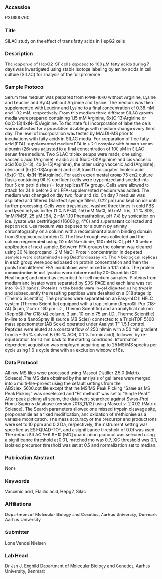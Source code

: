 ### Accession
PXD000760

### Title
SILAC study on the effect of trans fatty acids in HepG2 cells

### Description
The response of HepG2-SF cells exposed to 100 µM fatty acids during 7 days was investigated using stable isotope labeling by amino acids in cell culture (SILAC) for analysis of the full proteome

### Sample Protocol
Serum free medium was prepared from RPMI-1640 without Arginine, Lysine and Leucine and SynQ without Arginine and Lysine. The medium was then supplemented with Leucine and Lysine to a final concentration of 0.38 mM and 1.02 mM, respectively. From this medium three different SILAC growth media were prepared containing 1.15 mM Arginine, 6x(C-13)Arginine or 6x(C-13)4x(N-15)Arginine. To facilitate full incorporation of label the cells were cultivated for 5 population doublings with medium change every third day. The level of incorporation was tested by MALDI-MS prior to incubations with fatty acids in SILAC media. For preparation of free fatty acid (FFA)-supplemented medium FFA in a 2:1 complex with human serum albumin (26) was adjusted to a final concentration of 100 µM in SILAC serum free medium. Two SILAC triplex setups were made, one using vaccenic acid (Arginine), elaidic acid (6x(C-13)Arginine) and cis vaccenic acid (6x(C-13), 4x(N-15)Arginine), the other using vaccenic acid (Arginine), oleic acid (6x(C-13)Arginine) and cis9,trans11 conjugated linoleic acid (6x(C-13), 4x(N-15)Arginine). For each experimental group 75 cm2 culture flasks containing 90 % confluent cells were trypsinized and seeded into four 6 cm petri dishes (= four replicas/FFA group). Cells were allowed to attach for 24 h before 3 mL FFA-supplemented medium was added. The medium was changed on day two, four and six. On day 7 medium was aspirated and filtered (Sarstedt syringe filters, 0.22 µm) and kept on ice until further processing. Cells were trypsinized, washed three times in cold PBS and lysed in lysis buffer (1 % NP-40, 150 mM NaCl, 50 mM Tris, 0.1 % SDS, 1mM PMSF, 25 µM E64, 2 mM 1.10 Phenanthroline, pH 7,4) by sonication on ice. Lysate was centrifuged (16000 g, 4°C) and supernatant collected and kept on ice.  Cell medium was depleted for albumin by affinity chromatography on a column with a recombinant albumin binding domain from Streptococcal protein G. The flow through was collected and the column regenerated using 20 mM Na-citrate, 150 mM NaCl, pH 2.5 before application of next sample. Between FFA-groups the column was cleaned using 30 % isopropanol, 2 M NaCl. Protein concentration in depleted samples were determined using Bradford assay kit. The 4 biological replicas in each group were pooled based on protein concentration and then the pools from different FFA incubations were mixed in a 1:1:1 ratio. The protein concentration in cell lysates were determined by 2D-Quant kit (GE Healthcare) and mixed as described for cell medium samples. Proteins from medium and lysates were separated by SDS-PAGE and each lane was cut into 18-30 bands. Proteins in the bands were in-gel digested using trypsin and subsequently the resulting peptides were desalted on a C18 stage tip (Thermo Scientific). The peptides were separated on an Easy-nLC II HPLC system (Thermo Scientific) equipped with a trap column (ReproSil-Pur C18-AQ (5 µm, 2 cm x 100 µm I.D., Thermo Scientific) and an analytical column (ReproSil-Pur C18-AQ column, 3 µm, 10 cm x 75 µm I.D., Thermo Scientific) in-line to a NanoSpray III source (AB Sciex) connected to a TripleTOF 5600 mass spectrometer (AB Sciex) operated under Analyst TF 1.5.1 control. Peptides were eluted at a constant flow of 250 nl/min with a 50 min gradient from 5 – 35 % solvent B (90 % ACN, 0.1 % formic acid), followed by re-equilibration for 10 min back to the starting conditions. Information dependent acquisition was employed acquiring up to 25 MS/MS spectra per cycle using 1.6 s cycle time with an exclusion window of 6s.

### Data Protocol
All raw MS files were processed using Mascot Distiller 2.5.0 (Matrix Science).The MS data obtained by the analysis of gel lanes were merged into a multi-file-project using the default settings from the ABSciex_5600.opt file except that the MS/MS Peak Picking “Same as MS Peak Picking” was deselected and “Fit method” was set to “Single Peak”. After peak picking all scans, the data were searched against Swiss-Prot Homo Sapiens database (version 2013_11/12) using Mascot v. 2.3.02 (Matrix Science). The Search parameters allowed one missed trypsin cleavage site, propionamide as a fixed modification, and oxidation of methionine as a variable modification. The mass accuracy of the precursor and product ions were set to 10 ppm and 0.2 Da, respectively, the instrument setting was specified as ESI-QUAD-TOF, and a significance threshold of 0.01 was used. The default SILAC R+6 R+10 [MD] quantitation protocol was selected using a significance threshold at 0.01, matched rho was 0.7, XIC threshold was 0.1, isolated precursor threshold was set at 0.5 and normalization set to median.

### Publication Abstract
None

### Keywords
Vaccenic acid, Elaidic acid, Hepg2, Silac

### Affiliations
Department of Molecular Biology and Genetics, Aarhus University, Denmark
Aarhus University

### Submitter
Lone Vendel Nielsen

### Lab Head
Dr Jan J. Enghild
Department of Molecular Biology and Genetics, Aarhus University, Denmark


